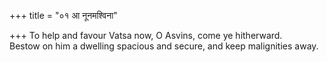 +++
title = "०१ आ नूनमश्विना"

+++
To help and favour Vatsa now, O Asvins, come ye hitherward.  
     Bestow on him a dwelling spacious and secure, and keep malignities away.